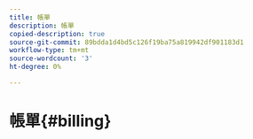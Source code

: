 ```yaml
---
title: 帳單
description: 帳單
copied-description: true
source-git-commit: 89bdda1d4bd5c126f19ba75a819942df901183d1
workflow-type: tm+mt
source-wordcount: '3'
ht-degree: 0%

---
```



# 帳單{#billing}

